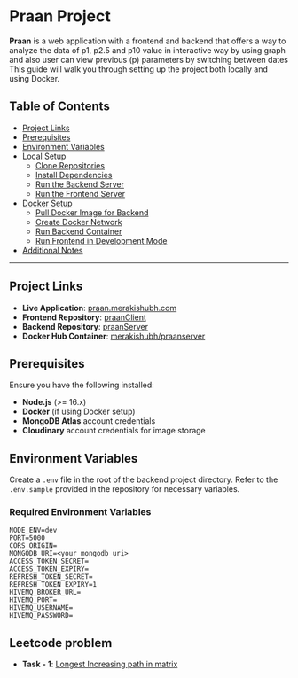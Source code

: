 # Praan Project

**Praan** is a web application with a frontend and backend that offers a way to analyze the data of p1, p2.5 and p10 value in interactive way by using graph and also user can view previous (p) parameters by switching between dates This guide will walk you through setting up the project both locally and using Docker.

## Table of Contents

- [Project Links](#project-links)
- [Prerequisites](#prerequisites)
- [Environment Variables](#environment-variables)
- [Local Setup](#local-setup)
  - [Clone Repositories](#1-clone-repositories)
  - [Install Dependencies](#2-install-dependencies)
  - [Run the Backend Server](#3-run-the-backend-server)
  - [Run the Frontend Server](#4-run-the-frontend-server)
- [Docker Setup](#docker-setup)
  - [Pull Docker Image for Backend](#1-pull-docker-image-for-backend)
  - [Create Docker Network](#2-create-docker-network)
  - [Run Backend Container](#3-run-backend-container)
  - [Run Frontend in Development Mode](#4-run-frontend-in-development-mode)
- [Additional Notes](#additional-notes)

---

## Project Links

- **Live Application**: [praan.merakishubh.com](https://praan.merakishubh.com)
- **Frontend Repository**: [praanClient](https://github.com/MerakiShubh/praanClient)
- **Backend Repository**: [praanServer](https://github.com/MerakiShubh/praanServer)
- **Docker Hub Container**: [merakishubh/praanserver](https://hub.docker.com/r/merakishubh/praanserver)

## Prerequisites

Ensure you have the following installed:

- **Node.js** (>= 16.x)
- **Docker** (if using Docker setup)
- **MongoDB Atlas** account credentials
- **Cloudinary** account credentials for image storage

## Environment Variables

Create a `.env` file in the root of the backend project directory. Refer to the `.env.sample` provided in the repository for necessary variables.

### Required Environment Variables

```env
NODE_ENV=dev
PORT=5000
CORS_ORIGIN=
MONGODB_URI=<your_mongodb_uri>
ACCESS_TOKEN_SECRET=
ACCESS_TOKEN_EXPIRY=
REFRESH_TOKEN_SECRET=
REFRESH_TOKEN_EXPIRY=1
HIVEMQ_BROKER_URL=
HIVEMQ_PORT=
HIVEMQ_USERNAME=
HIVEMQ_PASSWORD=
```


## Leetcode problem

- **Task - 1**: [Longest Increasing path in matrix](https://github.com/MerakiShubh/ChatCord/blob/main/Longest%20Increasing%20Path%20in%20a%20Matrix.cpp)

